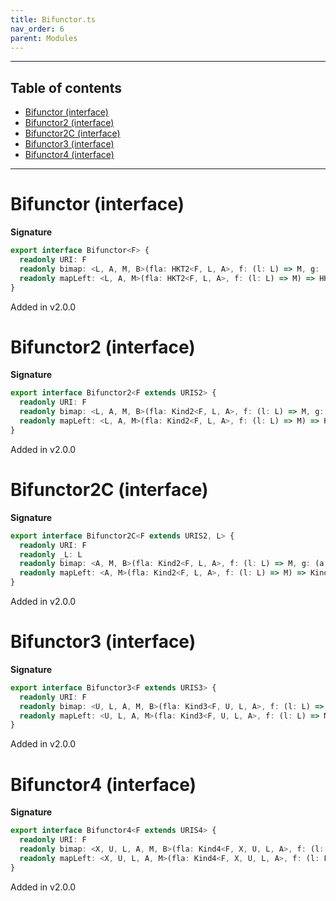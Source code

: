 ```yaml
---
title: Bifunctor.ts
nav_order: 6
parent: Modules
---
```


---

<h2 class="text-delta">Table of contents</h2>

- [Bifunctor (interface)](#bifunctor-interface)
- [Bifunctor2 (interface)](#bifunctor2-interface)
- [Bifunctor2C (interface)](#bifunctor2c-interface)
- [Bifunctor3 (interface)](#bifunctor3-interface)
- [Bifunctor4 (interface)](#bifunctor4-interface)

---

# Bifunctor (interface)

**Signature**

```ts
export interface Bifunctor<F> {
  readonly URI: F
  readonly bimap: <L, A, M, B>(fla: HKT2<F, L, A>, f: (l: L) => M, g: (a: A) => B) => HKT2<F, M, B>
  readonly mapLeft: <L, A, M>(fla: HKT2<F, L, A>, f: (l: L) => M) => HKT2<F, M, A>
}
```

Added in v2.0.0

# Bifunctor2 (interface)

**Signature**

```ts
export interface Bifunctor2<F extends URIS2> {
  readonly URI: F
  readonly bimap: <L, A, M, B>(fla: Kind2<F, L, A>, f: (l: L) => M, g: (a: A) => B) => Kind2<F, M, B>
  readonly mapLeft: <L, A, M>(fla: Kind2<F, L, A>, f: (l: L) => M) => Kind2<F, M, A>
}
```

Added in v2.0.0

# Bifunctor2C (interface)

**Signature**

```ts
export interface Bifunctor2C<F extends URIS2, L> {
  readonly URI: F
  readonly _L: L
  readonly bimap: <A, M, B>(fla: Kind2<F, L, A>, f: (l: L) => M, g: (a: A) => B) => Kind2<F, M, B>
  readonly mapLeft: <A, M>(fla: Kind2<F, L, A>, f: (l: L) => M) => Kind2<F, M, A>
}
```

Added in v2.0.0

# Bifunctor3 (interface)

**Signature**

```ts
export interface Bifunctor3<F extends URIS3> {
  readonly URI: F
  readonly bimap: <U, L, A, M, B>(fla: Kind3<F, U, L, A>, f: (l: L) => M, g: (a: A) => B) => Kind3<F, U, M, B>
  readonly mapLeft: <U, L, A, M>(fla: Kind3<F, U, L, A>, f: (l: L) => M) => Kind3<F, U, M, A>
}
```

Added in v2.0.0

# Bifunctor4 (interface)

**Signature**

```ts
export interface Bifunctor4<F extends URIS4> {
  readonly URI: F
  readonly bimap: <X, U, L, A, M, B>(fla: Kind4<F, X, U, L, A>, f: (l: L) => M, g: (a: A) => B) => Kind4<F, X, U, M, B>
  readonly mapLeft: <X, U, L, A, M>(fla: Kind4<F, X, U, L, A>, f: (l: L) => M) => Kind4<F, X, U, M, A>
}
```

Added in v2.0.0
